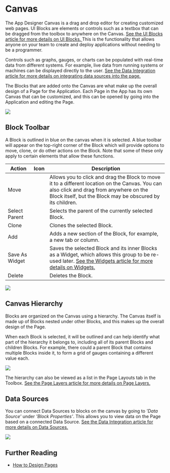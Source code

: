 # Canvas

The App Designer Canvas is a drag and drop editor for creating customized web pages. UI Blocks are elements or controls such as a textbox that can be dragged from the toolbox to anywhere on the Canvas. [See the UI Blocks article for more details on UI Blocks. ](block.md)This is the functionality that allows anyone on your team to create and deploy applications without needing to be a programmer.&#x20;

Controls such as graphs, gauges, or charts can be populated with real-time data from different systems. For example, live data from running systems or machines can be displayed directly to the user. [See the Data Integration article for more details on integrating data sources into the page.](data-integration.md)&#x20;

The Blocks that are added onto the Canvas are what make up the overall design of a Page for the Application. Each Page in the App has its own Canvas that can be customized, and this can be opened by going into the Application and editing the Page.

![](/docs/images/_1.png)

## Block Toolbar

A Block is outlined in blue on the canvas when it is selected. A blue toolbar will appear on the top-right corner of the Block which will provide options to move, clone, or do other actions on the Block. Note that some of these only apply to certain elements that allow these functions.

| Action         |  Icon                                                                           | Description                                                                                                                                                                                            |
| -------------- | ------------------------------------------------------------------------------- | ------------------------------------------------------------------------------------------------------------------------------------------------------------------------------------------------------ |
| Move           | <img src="../../.gitbook/assets/image (730).png" alt="" data-size="original">   | Allows you to click and drag the Block to move it to a different location on the Canvas. You can also click and drag from anywhere on the Block itself, but the Block may be obscured by its children. |
| Select Parent  | <img src="../../.gitbook/assets/image (1646).png" alt="" data-size="original">  | Selects the parent of the currently selected Block.                                                                                                                                                    |
| Clone          | <img src="../../.gitbook/assets/image (611).png" alt="" data-size="original">   | Clones the selected Block.                                                                                                                                                                             |
| Add            | <img src="../../.gitbook/assets/image (1649).png" alt="" data-size="original">  | Adds a new section of the Block, for example, a new tab or column.                                                                                                                                     |
| Save As Widget | <img src="../../.gitbook/assets/image (1602).png" alt="" data-size="original">  | Saves the selected Block and its inner Blocks as a Widget, which allows this group to be re-used later. [See the Widgets article for more details on Widgets.](../../how-tos/apps/manage-widgets.md)   |
| Delete         | <img src="../../.gitbook/assets/image (1319).png" alt="" data-size="original">  | Deletes the Block.                                                                                                                                                                                     |

![](/docs/images/_5.png)

## Canvas Hierarchy&#x20;

Blocks are organized on the Canvas using a hierarchy. The Canvas itself is made up of Blocks nested under other Blocks, and this makes up the overall design of the Page.&#x20;

When each Block is selected, it will be outlined and can help identify what part of the hierarchy it belongs to, including all of its parent Blocks and children Blocks. For example, there could a parent Block that contains multiple Blocks inside it, to form a grid of gauges containing a different value each.&#x20;

![](/docs/images/_6.png)

The hierarchy can also be viewed as a list in the Page Layouts tab in the Toolbox. [See the Page Layers article for more details on Page Layers. ](page-layers.md)

## Data Sources&#x20;

You can connect Data Sources to blocks on the canvas by going to _'Data Source'_ under _'Block Properties'_. This allows you to view data on the Page based on a connected Data Source. [See the Data Integration article for more details on Data Sources.](data-integration.md#data-source)

![](/docs/images/_7.png)

## Further Reading

* [How to Design Pages](../../how-tos/apps/manage-pages.md#designing-a-page)



